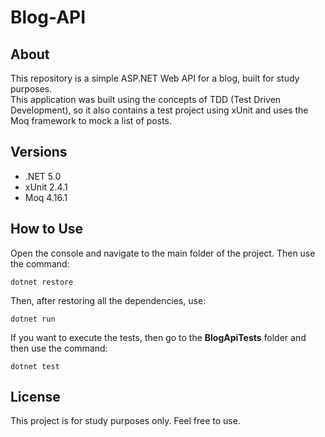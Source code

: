 # Blog-API


## About
This repository is a simple ASP.NET Web API for a blog, built for study purposes.  
This application was built using the concepts of TDD (Test Driven Development), so it also contains a test project using xUnit and uses the Moq framework to mock a list of posts.

## Versions
- .NET 5.0
- xUnit 2.4.1
- Moq 4.16.1

## How to Use
Open the console and navigate to the main folder of the project. Then use the command:

```
dotnet restore
```
Then, after restoring all the dependencies, use:

```
dotnet run
```

If you want to execute the tests, then go to the **BlogApiTests** folder and then use the command:

```
dotnet test
```

## License
This project is for study purposes only. Feel free to use.